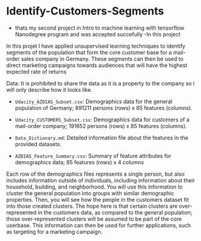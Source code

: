 # Identify-Customers-Segments
- thats my second project in Intro to machine learning with tensorflow Nanodegree program and was accepted succefully
-In this project 

In this projet  I have applied unsupervised learning techniques to identify segments of the population that form the core customer base for a mail-order sales company in Germany. These segments can then be used to direct marketing campaigns towards audiences that will have the highest expected rate of returns

Data:
It is prohibited to share the data as it is a property to the company 
so  i will only describe how it looks like.


- `Udacity_AZDIAS_Subset.csv`: Demographics data for the general population of Germany; 891211      persons (rows) x 85 features (columns).

- `Udacity_CUSTOMERS_Subset.csv`: Demographics data for customers of a mail-order company; 191652    persons (rows) x 85 features (columns).

- `Data_Dictionary.md`: Detailed information file about the features in the provided datasets.

- `AZDIAS_Feature_Summary.csv`: Summary of feature attributes for demographics data; 85 features      (rows) x 4 columns

Each row of the demographics files represents a single person, but also includes information outside of individuals, including information about their household, building, and neighborhood. You will use this information to cluster the general population into groups with similar demographic properties. Then, you will see how the people in the customers dataset fit into those created clusters. The hope here is that certain clusters are over-represented in the customers data, as compared to the general population; those over-represented clusters will be assumed to be part of the core userbase. This information can then be used for further applications, such as targeting for a marketing campaign.

